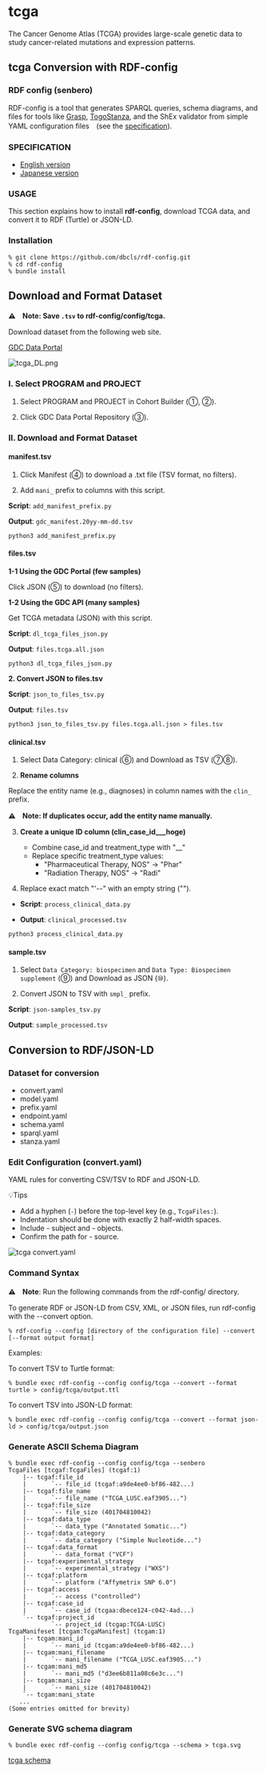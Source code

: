 # tcga

The Cancer Genome Atlas (TCGA) provides large-scale genetic data to study cancer-related mutations and expression patterns.

## tcga Conversion with RDF-config

### RDF config (senbero)

RDF-config is a tool that generates SPARQL queries, schema diagrams, and files for tools like [Grasp](https://github.com/dbcls/grasp), [TogoStanza](http://togostanza.org/), and the ShEx validator from simple YAML configuration files　(see the [specification](./doc/spec.md)).

### SPECIFICATION

* [English version](./doc/spec.md)
* [Japanese version](./doc/spec_ja.md)

### USAGE

This section explains how to install **rdf-config**, download TCGA data, and convert it to RDF (Turtle) or JSON-LD.

### Installation

```
% git clone https://github.com/dbcls/rdf-config.git
% cd rdf-config
% bundle install
```

## Download and Format Dataset

**⚠️　Note: Save `.tsv` to rdf-config/config/tcga.**

Download dataset from the following web site.

[GDC Data Portal](https://portal.gdc.cancer.gov/)

![tcga_DL.png](./doc/figure/tcga_DL.png)

### I. Select PROGRAM and PROJECT

1. Select PROGRAM and PROJECT in Cohort Builder (①, ②).

2. Click GDC Data Portal Repository (③).

### II. Download and Format Dataset

#### manifest.tsv

1. Click Manifest (④) to download a .txt file (TSV format, no filters).

2. Add `mani_` prefix to columns with this script.

**Script**: `add_manifest_prefix.py`

**Output**: `gdc_manifest.20yy-mm-dd.tsv`

```
python3 add_manifest_prefix.py
```

#### files.tsv

**1-1 Using the GDC Portal (few samples)**

Click JSON (⑤) to download (no filters).

**1-2 Using the GDC API (many samples)**

Get TCGA metadata (JSON) with this script.

**Script**: `dl_tcga_files_json.py`

**Output**: `files.tcga.all.json`

```
python3 dl_tcga_files_json.py
```

**2. Convert JSON to files.tsv**

**Script**: `json_to_files_tsv.py`

**Output**: `files.tsv`

```
python3 json_to_files_tsv.py files.tcga.all.json > files.tsv
```

#### clinical.tsv

1. Select Data Category: clinical (⑥) and Download as TSV (⑦⑧).

2. **Rename columns**

Replace the entity name (e.g., diagnoses) in column names with the `clin_` prefix.

**⚠️　Note: If duplicates occur, add the entity name manually.**

3. **Create a unique ID column (clin_case_id___hoge)**
    * Combine case_id and treatment_type with "__"
    * Replace specific treatment_type values:
        * "Pharmaceutical Therapy, NOS" → "Phar"
        * "Radiation Therapy, NOS" → "Radi"

4. Replace exact match "'--" with an empty string ("").

* **Script**: `process_clinical_data.py`

* **Output**: `clinical_processed.tsv`

```
python3 process_clinical_data.py
```

#### sample.tsv

1. Select `Data Category: biospecimen` and `Data Type: Biospecimen supplement` (⑨) and Download as JSON (⑩).

2. Convert JSON to TSV with `smpl_` prefix.

**Script**: `json-samples_tsv.py`

**Output**: `sample_processed.tsv`

## Conversion to RDF/JSON-LD

### Dataset for conversion

* convert.yaml
* model.yaml
* prefix.yaml
* endpoint.yaml
* schema.yaml
* sparql.yaml
* stanza.yaml

### Edit Configuration (convert.yaml)

YAML rules for converting CSV/TSV to RDF and JSON-LD.

💡Tips

* Add a hyphen (`-`) before the top-level key (e.g., `TcgaFiles:`).
* Indentation should be done with exactly 2 half-width spaces.
* Include - subject and - objects.
* Confirm the path for - source.

![tcga convert.yaml](./doc/figure/convert.yaml.png)

### Command Syntax

**⚠️　Note**: Run the following commands from the rdf-config/ directory.

To generate RDF or JSON-LD from CSV, XML, or JSON files, run rdf-config with the --convert option.

```
% rdf-config --config [directory of the configuration file] --convert [--format output format]
```

Examples:

To convert TSV to Turtle format:

```
% bundle exec rdf-config --config config/tcga --convert --format turtle > config/tcga/output.ttl
```

To convert TSV into JSON-LD format:

```
% bundle exec rdf-config --config config/tcga --convert --format json-ld > config/tcga/output.json
```

### Generate ASCII Schema Diagram

```
% bundle exec rdf-config --config config/tcga --senbero
TcgaFiles [tcgaf:TcgaFiles] (tcgaf:1)
    |-- tcgaf:file_id
    |       `-- file_id (tcgaf:a9de4ee0-bf86-482...)
    |-- tcgaf:file_name
    |       `-- file_name ("TCGA_LUSC.eaf3905...")
    |-- tcgaf:file_size
    |       `-- file_size (401704810042)
    |-- tcgaf:data_type
    |       `-- data_type ("Annotated Somatic...")
    |-- tcgaf:data_category
    |       `-- data_category ("Simple Nucleotide...")
    |-- tcgaf:data_format
    |       `-- data_format ("VCF")
    |-- tcgaf:experimental_strategy
    |       `-- experimental_strategy ("WXS")
    |-- tcgaf:platform
    |       `-- platform ("Affymetrix SNP 6.0")
    |-- tcgaf:access
    |       `-- access ("controlled")
    |-- tcgaf:case_id
    |       `-- case_id (tcgaa:dbece124-c042-4ad...)
    `-- tcgaf:project_id
            `-- project_id (tcgap:TCGA-LUSC)
TcgaManifeset [tcgam:TcgaManifest] (tcgam:1)
    |-- tcgam:mani_id
    |       `-- mani_id (tcgam:a9de4ee0-bf86-482...)
    |-- tcgam:mani_filename
    |       `-- mani_filename ("TCGA_LUSC.eaf3905...")
    |-- tcgam:mani_md5
    |       `-- mani_md5 ("d3ee6b811a08c6e3c...")
    |-- tcgam:mani_size
    |       `-- mani_size (401704810042)
    `-- tcgam:mani_state
   ...
(Some entries omitted for brevity)

```

### Generate SVG schema diagram

```
% bundle exec rdf-config --config config/tcga --schema > tcga.svg
```

[tcga schema](./doc/figure/tcga.svg)
